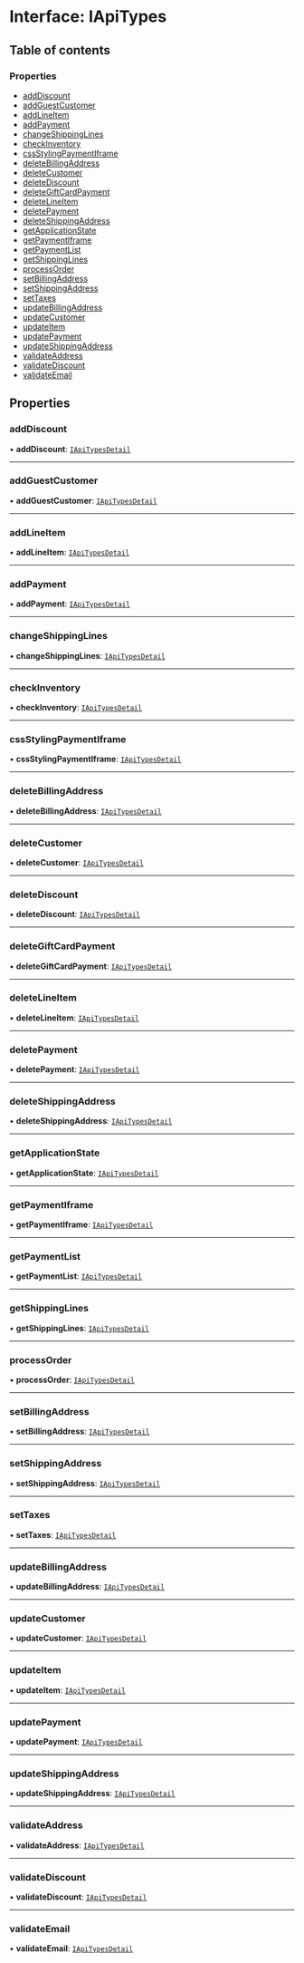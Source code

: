 # Interface: IApiTypes

## Table of contents

### Properties

- [addDiscount](IApiTypes.md#adddiscount)
- [addGuestCustomer](IApiTypes.md#addguestcustomer)
- [addLineItem](IApiTypes.md#addlineitem)
- [addPayment](IApiTypes.md#addpayment)
- [changeShippingLines](IApiTypes.md#changeshippinglines)
- [checkInventory](IApiTypes.md#checkinventory)
- [cssStylingPaymentIframe](IApiTypes.md#cssstylingpaymentiframe)
- [deleteBillingAddress](IApiTypes.md#deletebillingaddress)
- [deleteCustomer](IApiTypes.md#deletecustomer)
- [deleteDiscount](IApiTypes.md#deletediscount)
- [deleteGiftCardPayment](IApiTypes.md#deletegiftcardpayment)
- [deleteLineItem](IApiTypes.md#deletelineitem)
- [deletePayment](IApiTypes.md#deletepayment)
- [deleteShippingAddress](IApiTypes.md#deleteshippingaddress)
- [getApplicationState](IApiTypes.md#getapplicationstate)
- [getPaymentIframe](IApiTypes.md#getpaymentiframe)
- [getPaymentList](IApiTypes.md#getpaymentlist)
- [getShippingLines](IApiTypes.md#getshippinglines)
- [processOrder](IApiTypes.md#processorder)
- [setBillingAddress](IApiTypes.md#setbillingaddress)
- [setShippingAddress](IApiTypes.md#setshippingaddress)
- [setTaxes](IApiTypes.md#settaxes)
- [updateBillingAddress](IApiTypes.md#updatebillingaddress)
- [updateCustomer](IApiTypes.md#updatecustomer)
- [updateItem](IApiTypes.md#updateitem)
- [updatePayment](IApiTypes.md#updatepayment)
- [updateShippingAddress](IApiTypes.md#updateshippingaddress)
- [validateAddress](IApiTypes.md#validateaddress)
- [validateDiscount](IApiTypes.md#validatediscount)
- [validateEmail](IApiTypes.md#validateemail)

## Properties

### addDiscount

• **addDiscount**: [`IApiTypesDetail`](IApiTypesDetail.md)

___

### addGuestCustomer

• **addGuestCustomer**: [`IApiTypesDetail`](IApiTypesDetail.md)

___

### addLineItem

• **addLineItem**: [`IApiTypesDetail`](IApiTypesDetail.md)

___

### addPayment

• **addPayment**: [`IApiTypesDetail`](IApiTypesDetail.md)

___

### changeShippingLines

• **changeShippingLines**: [`IApiTypesDetail`](IApiTypesDetail.md)

___

### checkInventory

• **checkInventory**: [`IApiTypesDetail`](IApiTypesDetail.md)

___

### cssStylingPaymentIframe

• **cssStylingPaymentIframe**: [`IApiTypesDetail`](IApiTypesDetail.md)

___

### deleteBillingAddress

• **deleteBillingAddress**: [`IApiTypesDetail`](IApiTypesDetail.md)

___

### deleteCustomer

• **deleteCustomer**: [`IApiTypesDetail`](IApiTypesDetail.md)

___

### deleteDiscount

• **deleteDiscount**: [`IApiTypesDetail`](IApiTypesDetail.md)

___

### deleteGiftCardPayment

• **deleteGiftCardPayment**: [`IApiTypesDetail`](IApiTypesDetail.md)

___

### deleteLineItem

• **deleteLineItem**: [`IApiTypesDetail`](IApiTypesDetail.md)

___

### deletePayment

• **deletePayment**: [`IApiTypesDetail`](IApiTypesDetail.md)

___

### deleteShippingAddress

• **deleteShippingAddress**: [`IApiTypesDetail`](IApiTypesDetail.md)

___

### getApplicationState

• **getApplicationState**: [`IApiTypesDetail`](IApiTypesDetail.md)

___

### getPaymentIframe

• **getPaymentIframe**: [`IApiTypesDetail`](IApiTypesDetail.md)

___

### getPaymentList

• **getPaymentList**: [`IApiTypesDetail`](IApiTypesDetail.md)

___

### getShippingLines

• **getShippingLines**: [`IApiTypesDetail`](IApiTypesDetail.md)

___

### processOrder

• **processOrder**: [`IApiTypesDetail`](IApiTypesDetail.md)

___

### setBillingAddress

• **setBillingAddress**: [`IApiTypesDetail`](IApiTypesDetail.md)

___

### setShippingAddress

• **setShippingAddress**: [`IApiTypesDetail`](IApiTypesDetail.md)

___

### setTaxes

• **setTaxes**: [`IApiTypesDetail`](IApiTypesDetail.md)

___

### updateBillingAddress

• **updateBillingAddress**: [`IApiTypesDetail`](IApiTypesDetail.md)

___

### updateCustomer

• **updateCustomer**: [`IApiTypesDetail`](IApiTypesDetail.md)

___

### updateItem

• **updateItem**: [`IApiTypesDetail`](IApiTypesDetail.md)

___

### updatePayment

• **updatePayment**: [`IApiTypesDetail`](IApiTypesDetail.md)

___

### updateShippingAddress

• **updateShippingAddress**: [`IApiTypesDetail`](IApiTypesDetail.md)

___

### validateAddress

• **validateAddress**: [`IApiTypesDetail`](IApiTypesDetail.md)

___

### validateDiscount

• **validateDiscount**: [`IApiTypesDetail`](IApiTypesDetail.md)

___

### validateEmail

• **validateEmail**: [`IApiTypesDetail`](IApiTypesDetail.md)
